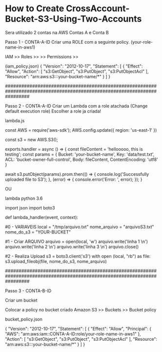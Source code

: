 # How to Create CrossAccount-Bucket-S3-Using-Two-Accounts

Sera utilizado 2 contas na AWS Contas A e Conta B

Passo 1 - CONTA-A-ID
Criar uma ROLE com a seguinte policy. (your-role-name-in-aws1)

IAM >> Roles >> <NOME DA ROLE> >> Permissions >> 

(iam_policy.json)
{
  "Version": "2012-10-17",
  "Statement": [
      {
          "Effect": "Allow",
          "Action": [
              "s3:GetObject",
              "s3:PutObject",
              "s3:PutObjectAcl"
          ],
          "Resource": "arn:aws:s3:::your-bucket-name/*"
      }
  ]
}

#########################################################################################################################

Passo 2 - CONTA-A-ID
Criar um Lambda com a role atachada (Change default execution role) Escolher a role ja criada!

lambda.js 

const AWS = require('aws-sdk');
AWS.config.update({
  region: 'us-east-1'
})

const s3 = new AWS.S3();

exports.handler = async () => {
  const fileContent = 'hellooooo, this is testing';
  const params = {
    Bucket: 'your-bucket-name',
    Key: 'data/test.txt',
    ACL: 'bucket-owner-full-control',
    Body: fileContent,
    ContentEncoding: 'utf8'
  }

  await s3.putObject(params).prom.then(() => {
    console.log('Successfully uploaded file to S3');
  }, (error) => {
    console.error('Error: ', error);
  });
}

OU

lambda python 3.6

import json
import boto3

def lambda_handler(event, context):
   
   #0 - VARIAVEIS
   local = "/tmp/arquivo.txt"
   nome_arquivo = "arquivoS3.txt"
   nome_do_s3 = "YOUR-BUCKET"
   
   #1 - Criar ARQUIVO
   arquivo = open(local, 'w')
   arquivo.write('linha 1 \n')
   arquivo.write('linha 2 \n')
   arquivo.write('linha 3 \n')
   arquivo.close()
   
   #2 - Realiza Upload
   s3 = boto3.client('s3')
   with open (local, "rb") as file:
       s3.upload_fileobj(file, nome_do_s3, nome_arquivo)

#########################################################################################################################

Passo 3 - CONTA-B-ID

Criar um bucket <your-bucket-name> 

Colocar a policy no bucket criado
Amazon S3 >> Buckets >> Bucket policy

bucket_policy.json

{
  "Version": "2012-10-17",
  "Statement": [
      {
          "Effect": "Allow",
          "Principal": {
              "AWS": "arn:aws:iam::CONTA-A-ID:role/your-role-name-in-aws1"
          },
          "Action": [
              "s3:GetObject",
              "s3:PutObject",
              "s3:PutObjectAcl"
          ],
          "Resource": "arn:aws:s3:::your-bucket-name/*"
      }
  ]
}
